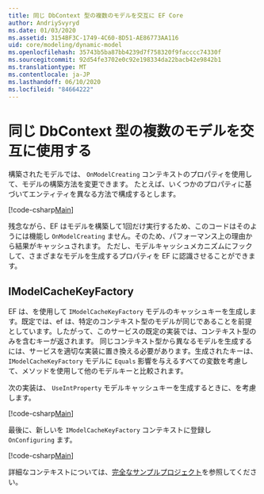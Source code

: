 ```yaml
---
title: 同じ DbContext 型の複数のモデルを交互に EF Core
author: AndriySvyryd
ms.date: 01/03/2020
ms.assetid: 3154BF3C-1749-4C60-8D51-AE86773AA116
uid: core/modeling/dynamic-model
ms.openlocfilehash: 35743b5ba87bb4239d7f758320f9facccc74330f
ms.sourcegitcommit: 92d54fe3702e0c92e198334da22bacb42e9842b1
ms.translationtype: MT
ms.contentlocale: ja-JP
ms.lasthandoff: 06/10/2020
ms.locfileid: "84664222"
---
```

# <a name="alternating-between-multiple-models-with-the-same-dbcontext-type"></a>同じ DbContext 型の複数のモデルを交互に使用する

構築されたモデルでは、 `OnModelCreating` コンテキストのプロパティを使用して、モデルの構築方法を変更できます。 たとえば、いくつかのプロパティに基づいてエンティティを異なる方法で構成するとします。

[!code-csharp[Main](../../../samples/core/Modeling/DynamicModel/DynamicContext.cs?name=OnModelCreating)]

残念ながら、EF はモデルを構築して1回だけ実行するため、このコードはそのようには機能し `OnModelCreating` ません。そのため、パフォーマンス上の理由から結果がキャッシュされます。 ただし、モデルキャッシュメカニズムにフックして、さまざまなモデルを生成するプロパティを EF に認識させることができます。

## <a name="imodelcachekeyfactory"></a>IModelCacheKeyFactory

EF は、を使用して `IModelCacheKeyFactory` モデルのキャッシュキーを生成します。既定では、ef は、特定のコンテキスト型のモデルが同じであることを前提としています。したがって、このサービスの既定の実装では、コンテキスト型のみを含むキーが返されます。 同じコンテキスト型から異なるモデルを生成するには、サービスを適切な実装に置き換える必要があります。生成されたキーは、 `IModelCacheKeyFactory` モデルに `Equals` 影響を与えるすべての変数を考慮して、メソッドを使用して他のモデルキーと比較されます。

次の実装は、 `UseIntProperty` モデルキャッシュキーを生成するときに、を考慮します。

[!code-csharp[Main](../../../samples/core/Modeling/DynamicModel/DynamicModelCacheKeyFactory.cs?name=DynamicModel)]

最後に、新しいを `IModelCacheKeyFactory` コンテキストに登録し `OnConfiguring` ます。

[!code-csharp[Main](../../../samples/core/Modeling/DynamicModel/DynamicContext.cs?name=OnConfiguring)]

詳細なコンテキストについては、[完全なサンプルプロジェクト](https://github.com/dotnet/EntityFramework.Docs/tree/master/samples/core/Modeling/DynamicModel)を参照してください。
